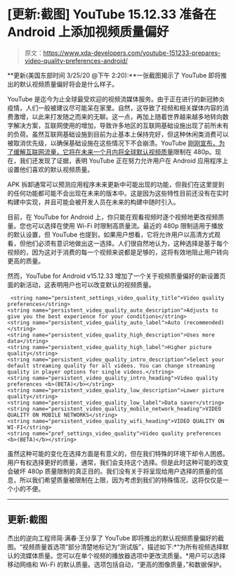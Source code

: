 # [更新:截图] YouTube 15.12.33 准备在 Android 上添加视频质量偏好

> 原文：<https://www.xda-developers.com/youtube-151233-prepares-video-quality-preferences-android/>

**更新(美国东部时间 3/25/20 @下午 2:20):**一张截图揭示了 YouTube 即将推出的默认视频质量偏好将会是什么样子。

YouTube 是迄今为止全球最受欢迎的视频流媒体服务。由于正在进行的新冠肺炎疫情，人们一般被建议尽可能呆在家里。自然，这导致了视频和相关媒体内容的消费激增，以此来打发随之而来的无聊。这一点，再加上随着世界越来越多地转向数字解决方案，互联网使用的增加，导致许多地区的互联网基础设施出现了前所未有的负荷。虽然互联网基础设施到目前为止基本上保持完好，但这种休闲类消费可以被取消优先级，以确保基础设施在这些情况下不会崩溃。YouTube [刚刚宣布，为了缓解互联网流量，它将在未来一个月内将全球默认视频质量](https://www.bloomberg.com/news/articles/2020-03-24/youtube-to-limit-video-quality-around-the-world-for-a-month)限制在 480p。现在，我们还发现了证据，表明 YouTube 正在努力允许用户在 Android 应用程序上设置他们喜欢的默认视频质量。

APK 拆卸通常可以预测应用程序未来更新中可能出现的功能，但我们在这里提到的任何功能都可能不会出现在未来的版本中。这是因为这些特性目前还没有在实时构建中实现，并且可能会被开发人员在未来的构建中随时引入。

目前，在 YouTube for Android 上，你只能在观看视频时逐个视频地更改视频质量。您也可以选择在使用 Wi-Fi 时限制高质量流。最近的 480p 限制适用于播放的默认设置，但 YouTube 也提到，如果用户想看，它将允许用户以高清方式观看，但他们必须有意识地做出这一选择。人们很自然地认为，这种选择是基于每个视频的，因为这对于消费的每一个视频来说都是足够的，这将有效地阻止用户转向更高的质量。

然而，YouTube for Android v15.12.33 增加了一个关于视频质量偏好的新设置页面的新活动，这表明用户也可以改变默认的视频质量。

```
 <string name="persistent_settings_video_quality_title">Video quality preferences</string>
<string name="persistent_video_quality_auto_description">Adjusts to give you the best experience for your conditions</string>
<string name="persistent_video_quality_auto_label">Auto (recommended)</string>
<string name="persistent_video_quality_high_description">Uses more data</string>
<string name="persistent_video_quality_high_label">Higher picture quality</string>
<string name="persistent_video_quality_intro_description">Select your default streaming quality for all videos. You can change streaming quality in player options for single videos.</string>
<string name="persistent_video_quality_intro_heading">Video quality preferences <b>(BETA)</b></string>
<string name="persistent_video_quality_low_description">Lower picture quality</string>
<string name="persistent_video_quality_low_label">Data saver</string>
<string name="persistent_video_quality_mobile_network_heading">VIDEO QUALITY ON MOBILE NETWORKS</string>
<string name="persistent_video_quality_wifi_heading">VIDEO QUALITY ON WI-FI</string>
<string name="pref_settings_video_quality">Video quality preferences <b>(BETA)</b></string> 
```

虽然这种可能的变化在选择方面是有意义的，但在我们特殊的环境下却令人困惑。用户有权选择更好的质量，通常，我们会支持这个选择。但是此时这种可能的改变会破坏 480p 质量限制的真正目的。我们没有关于将呈现给用户选择的质量的信息，所以我们希望质量被限制在上限，因为考虑到我们的特殊情况，这将仅仅是一个小的不便。

* * *

## 更新:截图

杰出的逆向工程师简·满春·王分享了 YouTube 即将推出的默认视频质量偏好的截图。“视频质量首选项”部分清楚地标记为“测试版”，描述如下:*“为所有视频选择默认的流媒体质量。您可以在单个视频的播放器选项中更改流质量。*用户可以选择移动网络和 Wi-Fi 的默认质量。选项包括自动，“更高的图像质量，”和数据保护。